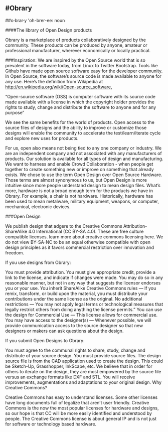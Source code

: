 #Obrary
---


##o·brar·y \'oh-brer-ee: noun

####The library of Open Design products

 Obrary is a marketplace of products collaboratively designed by the community. These products can be produced by anyone, amateur or professional manufacturer, wherever economically or locally practical.

###Inspiration:
We are inspired by the Open Source world that is so prevalent in the software today, from Linux to Twitter Bootstrap. Tools like Github have made open source software easy for the developer community. In Open Source, the software’s source code is made available to anyone for any use. Here’s the definition from Wikipedia at http://en.wikipedia.org/wiki/Open-source_software, 

“Open-source software (OSS) is computer software with its source code made available with a license in which the copyright holder provides the rights to study, change and distribute the software to anyone and for any purpose”

We see the same benefits for the world of products. Open access to the source files of designs and the ability to improve or customize those designs will enable the community to accelerate the test/learn/iterate cycle and explore new uses for products.

For us, open also means not being tied to any one company or industry. We are an independent company and not associated with any manufacturers of products. Our solution is available for all types of design and manufacturing. We want to harness and enable Crowd Collaboration - when people get together to create something new or improve on something that already exists.
We chose to use the term Open Design over Open Source Hardware. Those terms are almost synonymous to us, but Open Design is more intuitive since more people understand design to mean design files. What’s more, hardware is not a broad enough term for the products we have in Obrary. For example, a chair is not hardware. Historically, hardware has been used to mean metalware, military equipment, weapons, or computer, mechanical, electronic devices.

###Open Design

We publish design that adgere to the Creative Commons Attribution-ShareAlike 4.0 International (CC BY-SA 4.0).  These are free culture compatible licenses.  learn more about creative commons licensing here.  We do not view BY-SA-NC to be an equal otherwise compatible with open design principles as it favors commercial restriction over innovation and freedom. 


If you use designs from Obrary:

You must provide attribution. You must give appropriate credit, provide a link to the license, and indicate if changes were made. You may do so in any reasonable manner, but not in any way that suggests the licensor endorses you or your use.
You inherit ShareAlike Creative Commons rules — If you remix, transform, or build upon the material, you must distribute your contributions under the same license as the original.
No additional restrictions — You may not apply legal terms or technological measures that legally restrict others from doing anything the license permits.”
You can use the design for Commercial Use — This license allows for commercial use.
You may have access to the designer(s) — Whenever possible, we will provide communication access to the source designer so that new designers or makers can ask questions about the design.

If you submit Open Designs to Obrary:

You must agree to the communal rights to share, study, change and distribute of your source design.
You must provide source files. The design source file is from the CAD application used to create the design. This could be Sketch-Up, Grasshopper, InkScape, etc. We believe that in order for others to iterate on the design, they are most empowered by the source file versus an exchange formats like DXF and STL.
You will receive improvements, augmentations and adaptations to your original design. 
Why Creative Commons?

Creative Commons has easy to understand licenses. Some other licenses have long documents full of legalize that aren’t user friendly. Creative Commons is the now the most popular licenses for hardware and designs, so our hope is that CC will be more easily identified and understood by people. The Creative Commons license is about general IP and is not just for software or technology based hardware.

